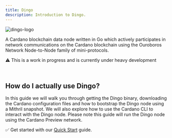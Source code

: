 ```yaml
---
title: Dingo
description: Introduction to Dingo.
---
```


![dingo-logo](/dingo-logo-250.png)

A Cardano blockchain data node written in Go which actively participates in network communications on the Cardano blockchain using the Ouroboros Network Node-to-Node family of mini-protocols.  

⚠️ This is a work in progress and is currently under heavy development

<br>

## How do I actually use Dingo?

In this guide we will walk you through getting the Dingo binary, downloading the Cardano configuration files and how to bootstrap the Dingo node using a Mithril snapshot. We will also explore how to use the Cardano CLI to interact with the Dingo node. Please note this guide will run the Dingo node using the Cardano Preview network.  

✅ Get started with our [Quick Start](../002-quick-start-overview) guide.  
